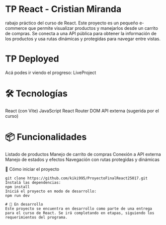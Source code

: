 # TP React - Cristian Miranda
rabajo práctico del curso de React. Este proyecto es un pequeño e-commerce que permite visualizar productos y manejarlos desde un carrito de compras. Se conecta a una API pública para obtener la información de los productos y usa rutas dinámicas y protegidas para navegar entre vistas.
# TP Deployed
Acá podes ir viendo el progreso: LiveProject
# 🛠️ Tecnologías
React (con Vite)
JavaScript
React Router DOM
API externa (sugerida por el curso)
# 📦 Funcionalidades
Listado de productos
Manejo de carrito de compras
Conexión a API externa
Manejo de estados y efectos
Navegación con rutas protegidas y dinámicas

🚀 Cómo iniciar el proyecto
```Cloná el repositorio:
git clone https://github.com/kiki995/ProyectoFinalReact25017.git
Instalá las dependencias:
npm install
Iniciá el proyecto en modo de desarrollo:
npm run dev

# 🧪 En desarrollo
Este proyecto se encuentra en desarrollo como parte de una entrega para el curso de React. Se irá completando en etapas, siguiendo los requerimientos del programa.
